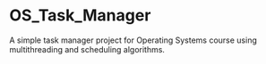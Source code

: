 # OS_Task_Manager
A simple task manager project for Operating Systems course using multithreading and scheduling algorithms.

